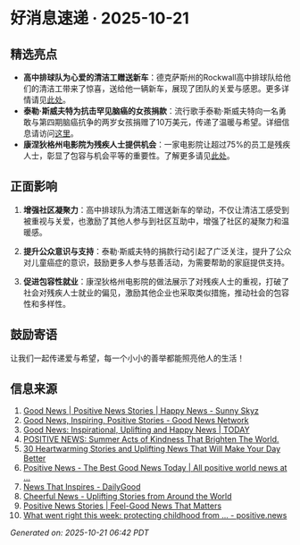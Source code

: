 # 好消息速递 · 2025-10-21

## 精选亮点
- **高中排球队为心爱的清洁工赠送新车**：德克萨斯州的Rockwall高中排球队给他们的清洁工带来了惊喜，送给他一辆新车，展现了团队的关爱与感恩。更多详情请见[此处](https://www.sunnyskyz.com/good-news/5940/High-School-Volleyball-Team-Surprises-Beloved-Janitor-With-A-New-Car)。
- **泰勒·斯威夫特为抗击罕见脑癌的女孩捐款**：流行歌手泰勒·斯威夫特向一名勇敢与第四期脑癌抗争的两岁女孩捐赠了10万美元，传递了温暖与希望。详细信息请访问[这里](https://www.sunnyskyz.com/good-news/5938/Taylor-Swift-Donates-100K-To-Help-2-Year-Old-Girl-Battling-Rare-Brain-Cancer)。
- **康涅狄格州电影院为残疾人士提供机会**：一家电影院让超过75%的员工是残疾人士，彰显了包容与机会平等的重要性。了解更多请见[此处](https://www.sunnyskyz.com/good-news/5937/Connecticut-Movie-Theater-Gives-People-With-Disabilities-A-Starring-Role-On-And-Off-The-Screen)。

## 正面影响
1. **增强社区凝聚力**：高中排球队为清洁工赠送新车的举动，不仅让清洁工感受到被重视与关爱，也激励了其他人参与到社区互助中，增强了社区的凝聚力和温暖感。
   
2. **提升公众意识与支持**：泰勒·斯威夫特的捐款行动引起了广泛关注，提升了公众对儿童癌症的意识，鼓励更多人参与慈善活动，为需要帮助的家庭提供支持。

3. **促进包容性就业**：康涅狄格州电影院的做法展示了对残疾人士的重视，打破了社会对残疾人士就业的偏见，激励其他企业也采取类似措施，推动社会的包容性和多样性。

## 鼓励寄语
让我们一起传递爱与希望，每一个小小的善举都能照亮他人的生活！

## 信息来源
1. [Good News | Positive News Stories | Happy News - Sunny Skyz](https://www.sunnyskyz.com/good-news)
2. [Good News, Inspiring, Positive Stories - Good News Network](https://www.goodnewsnetwork.org/)
3. [Good News: Inspirational, Uplifting and Happy News | TODAY](https://www.today.com/news/good-news)
4. [POSITIVE NEWS: Summer Acts of Kindness That Brighten The World.](https://thinkkindness.org/blog/positive-news-summer-acts-of-kindness-that-brighten-the-world/)
5. [30 Heartwarming Stories and Uplifting News That Will Make Your Day Better](https://121clicks.com/inspirations/heartwarming-stories-and-uplifting-news)
6. [Positive News - The Best Good News Today | All positive world news at ...](https://positivenewsfoundation.org/)
7. [News That Inspires - DailyGood](https://www.dailygood.org/?t=newlang)
8. [Cheerful News - Uplifting Stories from Around the World](https://cheerfulnewsdaily.com/)
9. [Positive News Stories | Feel-Good News That Matters](https://www.positivenews.press/stories)
10. [What went right this week: protecting childhood from ... - positive.news](https://www.positive.news/society/good-news-stories-from-week-37-of-2025/)

_Generated on: 2025-10-21 06:42 PDT_
